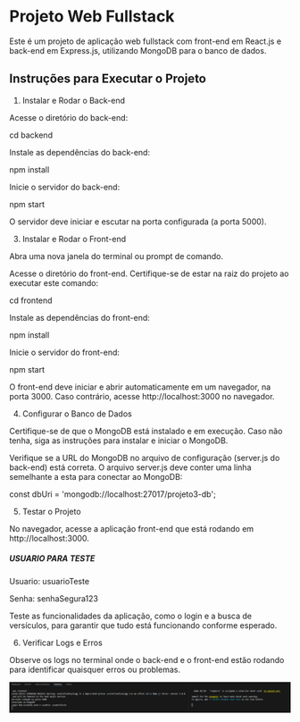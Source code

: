 # Projeto Web Fullstack

Este é um projeto de aplicação web fullstack com front-end em React.js e back-end em Express.js, utilizando MongoDB para o banco de dados.

## Instruções para Executar o Projeto

1. Instalar e Rodar o Back-end

Acesse o diretório do back-end:

cd backend

Instale as dependências do back-end:

npm install

Inicie o servidor do back-end:

npm start

O servidor deve iniciar e escutar na porta configurada (a porta 5000).

3. Instalar e Rodar o Front-end

Abra uma nova janela do terminal ou prompt de comando.

Acesse o diretório do front-end. Certifique-se de estar na raiz do projeto ao executar este comando:

cd frontend

Instale as dependências do front-end:

npm install

Inicie o servidor do front-end:

npm start

O front-end deve iniciar e abrir automaticamente em um navegador, na porta 3000. Caso contrário, acesse http://localhost:3000 no navegador.

4. Configurar o Banco de Dados

Certifique-se de que o MongoDB está instalado e em execução. Caso não tenha, siga as instruções para instalar e iniciar o MongoDB.

Verifique se a URL do MongoDB no arquivo de configuração (server.js do back-end) está correta. O arquivo server.js deve conter uma linha semelhante a esta para conectar ao MongoDB:

const dbUri = 'mongodb://localhost:27017/projeto3-db';

5. Testar o Projeto

No navegador, acesse a aplicação front-end que está rodando em http://localhost:3000.

##### USUARIO PARA TESTE #####

Usuario: usuarioTeste

Senha: senhaSegura123

Teste as funcionalidades da aplicação, como o login e a busca de versículos, para garantir que tudo está funcionando conforme esperado.

6. Verificar Logs e Erros

Observe os logs no terminal onde o back-end e o front-end estão rodando para identificar quaisquer erros ou problemas.

![terminal](image.png)
